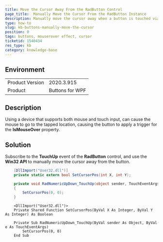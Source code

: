 ```yaml
---
title: Move the Cursor Away From the RadButton Control
page_title:  Manually Move the Cursor From the RadButton Instance
description: Manually move the cursor away when a button is touched via a touch device.
type: how-to
slug: kb-buttons-manually-move-the-cursor
position: 0
tags: buttons, mouserover effect, cursor
ticketid: 1540434
res_type: kb
category: knowledge-base
---
```


## Environment
<table>
	<tbody>
		<tr>
			<td>Product Version</td>
			<td>2020.3.915</td>
		</tr>
		<tr>
			<td>Product</td>
			<td>Buttons for WPF</td>
		</tr>
	</tbody>
</table>

## Description

Using a device that supports both mouse and touch input, can cause the mouse to go to the tapped location, causing the button to apply a trigger for the __IsMouseOver__ property.

## Solution

Subscribe to the __TouchUp__ event of the __RadButton__ control, and use the __Win32 API__ to manually move the cursor away from the button.



```C#
	[DllImport("User32.dll")]
	private static extern bool SetCursorPos(int X, int Y);

	private void RadNumericUpDown_TouchUp(object sender, TouchEventArgs e)
	{
	    SetCursorPos(0, 0);
	}
```
```VB.NET
	<DllImport("User32.dll")>
    Private Shared Function SetCursorPos(ByVal X As Integer, ByVal Y As Integer) As Boolean

    Private Sub RadNumericUpDown_TouchUp(ByVal sender As Object, ByVal e As TouchEventArgs)
        SetCursorPos(0, 0)
    End Sub
```